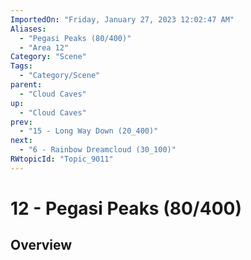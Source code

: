 ```yaml
---
ImportedOn: "Friday, January 27, 2023 12:02:47 AM"
Aliases:
  - "Pegasi Peaks (80/400)"
  - "Area 12"
Category: "Scene"
Tags:
  - "Category/Scene"
parent:
  - "Cloud Caves"
up:
  - "Cloud Caves"
prev:
  - "15 - Long Way Down (20_400)"
next:
  - "6 - Rainbow Dreamcloud (30_100)"
RWtopicId: "Topic_9011"
---
```

# 12 - Pegasi Peaks (80/400)
## Overview
